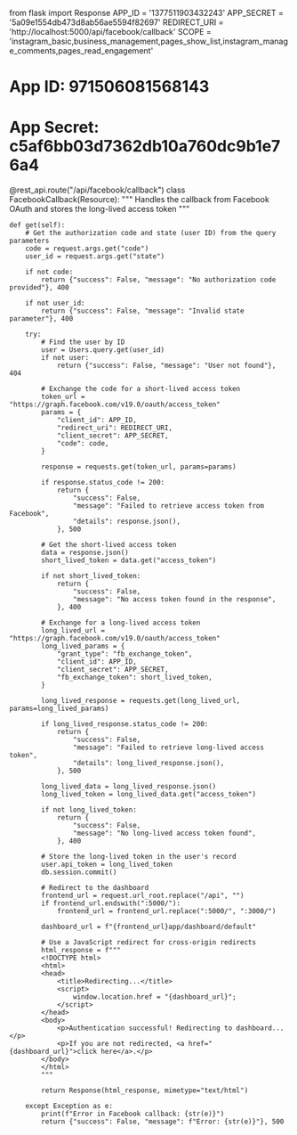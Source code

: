 from flask import Response
APP_ID = '1377511903432243'
APP_SECRET = '5a09e1554db473d8ab56ae5594f82697'
REDIRECT_URI = 'http://localhost:5000/api/facebook/callback'
SCOPE = 'instagram_basic,business_management,pages_show_list,instagram_manage_comments,pages_read_engagement'

# App ID: 971506081568143
# App Secret: c5af6bb03d7362db10a760dc9b1e76a4


@rest_api.route("/api/facebook/callback")
class FacebookCallback(Resource):
    """
    Handles the callback from Facebook OAuth and stores the long-lived access token
    """

    def get(self):
        # Get the authorization code and state (user ID) from the query parameters
        code = request.args.get("code")
        user_id = request.args.get("state")

        if not code:
            return {"success": False, "message": "No authorization code provided"}, 400

        if not user_id:
            return {"success": False, "message": "Invalid state parameter"}, 400

        try:
            # Find the user by ID
            user = Users.query.get(user_id)
            if not user:
                return {"success": False, "message": "User not found"}, 404

            # Exchange the code for a short-lived access token
            token_url = "https://graph.facebook.com/v19.0/oauth/access_token"
            params = {
                "client_id": APP_ID,
                "redirect_uri": REDIRECT_URI,
                "client_secret": APP_SECRET,
                "code": code,
            }

            response = requests.get(token_url, params=params)

            if response.status_code != 200:
                return {
                    "success": False,
                    "message": "Failed to retrieve access token from Facebook",
                    "details": response.json(),
                }, 500

            # Get the short-lived access token
            data = response.json()
            short_lived_token = data.get("access_token")

            if not short_lived_token:
                return {
                    "success": False,
                    "message": "No access token found in the response",
                }, 400

            # Exchange for a long-lived access token
            long_lived_url = "https://graph.facebook.com/v19.0/oauth/access_token"
            long_lived_params = {
                "grant_type": "fb_exchange_token",
                "client_id": APP_ID,
                "client_secret": APP_SECRET,
                "fb_exchange_token": short_lived_token,
            }

            long_lived_response = requests.get(long_lived_url, params=long_lived_params)

            if long_lived_response.status_code != 200:
                return {
                    "success": False,
                    "message": "Failed to retrieve long-lived access token",
                    "details": long_lived_response.json(),
                }, 500

            long_lived_data = long_lived_response.json()
            long_lived_token = long_lived_data.get("access_token")

            if not long_lived_token:
                return {
                    "success": False,
                    "message": "No long-lived access token found",
                }, 400

            # Store the long-lived token in the user's record
            user.api_token = long_lived_token
            db.session.commit()

            # Redirect to the dashboard
            frontend_url = request.url_root.replace("/api", "")
            if frontend_url.endswith(":5000/"):
                frontend_url = frontend_url.replace(":5000/", ":3000/")

            dashboard_url = f"{frontend_url}app/dashboard/default"

            # Use a JavaScript redirect for cross-origin redirects
            html_response = f"""
            <!DOCTYPE html>
            <html>
            <head>
                <title>Redirecting...</title>
                <script>
                    window.location.href = "{dashboard_url}";
                </script>
            </head>
            <body>
                <p>Authentication successful! Redirecting to dashboard...</p>
                <p>If you are not redirected, <a href="{dashboard_url}">click here</a>.</p>
            </body>
            </html>
            """

            return Response(html_response, mimetype="text/html")

        except Exception as e:
            print(f"Error in Facebook callback: {str(e)}")
            return {"success": False, "message": f"Error: {str(e)}"}, 500